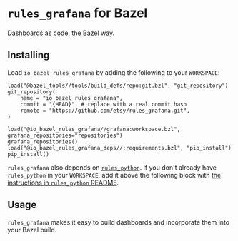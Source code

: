 # `rules_grafana` for Bazel

Dashboards as code, the [Bazel](https://bazel.build/) way.

## Installing

Load `io_bazel_rules_grafana` by adding the following to your `WORKSPACE`:

```
load("@bazel_tools//tools/build_defs/repo:git.bzl", "git_repository")
git_repository(
    name = "io_bazel_rules_grafana",
    commit = "{HEAD}", # replace with a real commit hash
    remote = "https://github.com/etsy/rules_grafana.git",
)

load("@io_bazel_rules_grafana//grafana:workspace.bzl", grafana_repositories="repositories")
grafana_repositories()
load("@io_bazel_rules_grafana_deps//:requirements.bzl", "pip_install")
pip_install()
```

`rules_grafana` also depends on [`rules_python`](https://github.com/bazelbuild/rules_python).
If you don't already have `rules_python` in your `WORKSPACE`,
add it above the following block with [the instructions in `rules_python` README](https://github.com/bazelbuild/rules_python#setup).

## Usage

`rules_grafana` makes it easy to build dashboards and incorporate them into your Bazel build.
